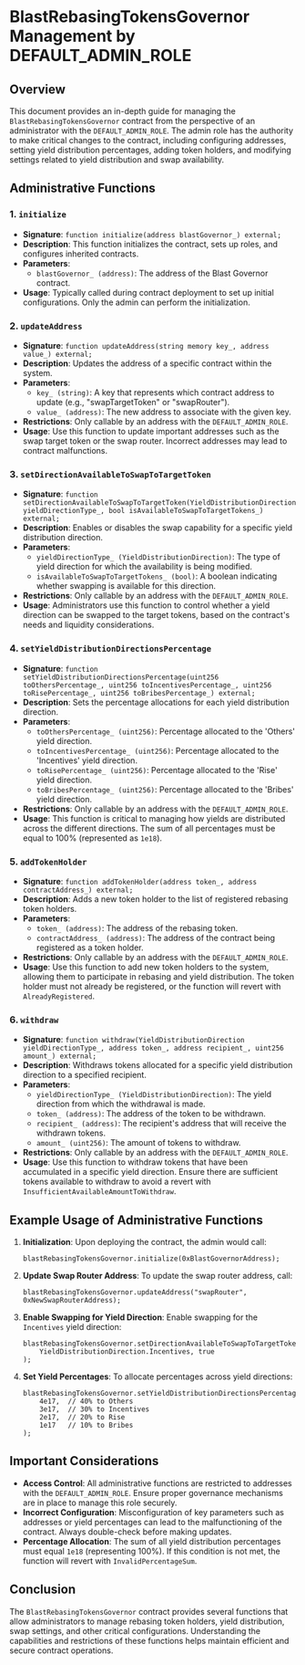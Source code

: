 # BlastRebasingTokensGovernor Management by DEFAULT_ADMIN_ROLE

## Overview
This document provides an in-depth guide for managing the `BlastRebasingTokensGovernor` contract from the perspective of an administrator with the `DEFAULT_ADMIN_ROLE`. The admin role has the authority to make critical changes to the contract, including configuring addresses, setting yield distribution percentages, adding token holders, and modifying settings related to yield distribution and swap availability.

## Administrative Functions

### 1. `initialize`
- **Signature**: `function initialize(address blastGovernor_) external;`
- **Description**: This function initializes the contract, sets up roles, and configures inherited contracts.
- **Parameters**:
  - `blastGovernor_ (address)`: The address of the Blast Governor contract.
- **Usage**: Typically called during contract deployment to set up initial configurations. Only the admin can perform the initialization.

### 2. `updateAddress`
- **Signature**: `function updateAddress(string memory key_, address value_) external;`
- **Description**: Updates the address of a specific contract within the system.
- **Parameters**:
  - `key_ (string)`: A key that represents which contract address to update (e.g., "swapTargetToken" or "swapRouter").
  - `value_ (address)`: The new address to associate with the given key.
- **Restrictions**: Only callable by an address with the `DEFAULT_ADMIN_ROLE`.
- **Usage**: Use this function to update important addresses such as the swap target token or the swap router. Incorrect addresses may lead to contract malfunctions.

### 3. `setDirectionAvailableToSwapToTargetToken`
- **Signature**: `function setDirectionAvailableToSwapToTargetToken(YieldDistributionDirection yieldDirectionType_, bool isAvailableToSwapToTargetTokens_) external;`
- **Description**: Enables or disables the swap capability for a specific yield distribution direction.
- **Parameters**:
  - `yieldDirectionType_ (YieldDistributionDirection)`: The type of yield direction for which the availability is being modified.
  - `isAvailableToSwapToTargetTokens_ (bool)`: A boolean indicating whether swapping is available for this direction.
- **Restrictions**: Only callable by an address with the `DEFAULT_ADMIN_ROLE`.
- **Usage**: Administrators use this function to control whether a yield direction can be swapped to the target tokens, based on the contract's needs and liquidity considerations.

### 4. `setYieldDistributionDirectionsPercentage`
- **Signature**: `function setYieldDistributionDirectionsPercentage(uint256 toOthersPercentage_, uint256 toIncentivesPercentage_, uint256 toRisePercentage_, uint256 toBribesPercentage_) external;`
- **Description**: Sets the percentage allocations for each yield distribution direction.
- **Parameters**:
  - `toOthersPercentage_ (uint256)`: Percentage allocated to the 'Others' yield direction.
  - `toIncentivesPercentage_ (uint256)`: Percentage allocated to the 'Incentives' yield direction.
  - `toRisePercentage_ (uint256)`: Percentage allocated to the 'Rise' yield direction.
  - `toBribesPercentage_ (uint256)`: Percentage allocated to the 'Bribes' yield direction.
- **Restrictions**: Only callable by an address with the `DEFAULT_ADMIN_ROLE`.
- **Usage**: This function is critical to managing how yields are distributed across the different directions. The sum of all percentages must be equal to 100% (represented as `1e18`).

### 5. `addTokenHolder`
- **Signature**: `function addTokenHolder(address token_, address contractAddress_) external;`
- **Description**: Adds a new token holder to the list of registered rebasing token holders.
- **Parameters**:
  - `token_ (address)`: The address of the rebasing token.
  - `contractAddress_ (address)`: The address of the contract being registered as a token holder.
- **Restrictions**: Only callable by an address with the `DEFAULT_ADMIN_ROLE`.
- **Usage**: Use this function to add new token holders to the system, allowing them to participate in rebasing and yield distribution. The token holder must not already be registered, or the function will revert with `AlreadyRegistered`.

### 6. `withdraw`
- **Signature**: `function withdraw(YieldDistributionDirection yieldDirectionType_, address token_, address recipient_, uint256 amount_) external;`
- **Description**: Withdraws tokens allocated for a specific yield distribution direction to a specified recipient.
- **Parameters**:
  - `yieldDirectionType_ (YieldDistributionDirection)`: The yield direction from which the withdrawal is made.
  - `token_ (address)`: The address of the token to be withdrawn.
  - `recipient_ (address)`: The recipient's address that will receive the withdrawn tokens.
  - `amount_ (uint256)`: The amount of tokens to withdraw.
- **Restrictions**: Only callable by an address with the `DEFAULT_ADMIN_ROLE`.
- **Usage**: Use this function to withdraw tokens that have been accumulated in a specific yield direction. Ensure there are sufficient tokens available to withdraw to avoid a revert with `InsufficientAvailableAmountToWithdraw`.

## Example Usage of Administrative Functions
1. **Initialization**: Upon deploying the contract, the admin would call:
   ```solidity
   blastRebasingTokensGovernor.initialize(0xBlastGovernorAddress);
   ```
2. **Update Swap Router Address**: To update the swap router address, call:
   ```solidity
   blastRebasingTokensGovernor.updateAddress("swapRouter", 0xNewSwapRouterAddress);
   ```
3. **Enable Swapping for Yield Direction**: Enable swapping for the `Incentives` yield direction:
   ```solidity
   blastRebasingTokensGovernor.setDirectionAvailableToSwapToTargetToken(
       YieldDistributionDirection.Incentives, true
   );
   ```
4. **Set Yield Percentages**: To allocate percentages across yield directions:
   ```solidity
   blastRebasingTokensGovernor.setYieldDistributionDirectionsPercentage(
       4e17,  // 40% to Others
       3e17,  // 30% to Incentives
       2e17,  // 20% to Rise
       1e17   // 10% to Bribes
   );
   ```

## Important Considerations
- **Access Control**: All administrative functions are restricted to addresses with the `DEFAULT_ADMIN_ROLE`. Ensure proper governance mechanisms are in place to manage this role securely.
- **Incorrect Configuration**: Misconfiguration of key parameters such as addresses or yield percentages can lead to the malfunctioning of the contract. Always double-check before making updates.
- **Percentage Allocation**: The sum of all yield distribution percentages must equal `1e18` (representing 100%). If this condition is not met, the function will revert with `InvalidPercentageSum`.

## Conclusion
The `BlastRebasingTokensGovernor` contract provides several functions that allow administrators to manage rebasing token holders, yield distribution, swap settings, and other critical configurations. Understanding the capabilities and restrictions of these functions helps maintain efficient and secure contract operations.

